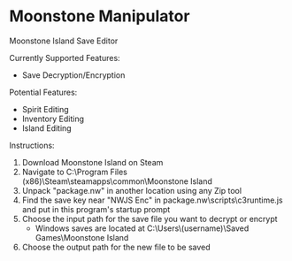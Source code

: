 # Moonstone Manipulator
Moonstone Island Save Editor

Currently Supported Features:

- Save Decryption/Encryption

Potential Features:
- Spirit Editing
- Inventory Editing
- Island Editing

Instructions: 

1. Download Moonstone Island on Steam
2. Navigate to C:\Program Files (x86)\Steam\steamapps\common\Moonstone Island
3. Unpack "package.nw" in another location using any Zip tool 
4. Find the save key near "NWJS Enc" in package.nw\scripts\c3runtime.js and put in this program's startup prompt
5. Choose the input path for the save file you want to decrypt or encrypt
   - Windows saves are located at C:\Users\\(username)\Saved Games\Moonstone Island
6. Choose the output path for the new file to be saved
